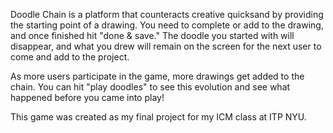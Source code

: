 Doodle Chain is a platform that counteracts creative quicksand by providing the starting point of a drawing. You need to complete or add to the drawing, and once finished hit "done & save." The doodle you started with will disappear, and what you drew will remain on the screen for the next user to come and add to the project. 

As more users participate in the game, more drawings get added to the chain. You can hit "play doodles" to see this evolution and see what happened before you came into play!

This game was created as my final project for my ICM class at ITP NYU. 
